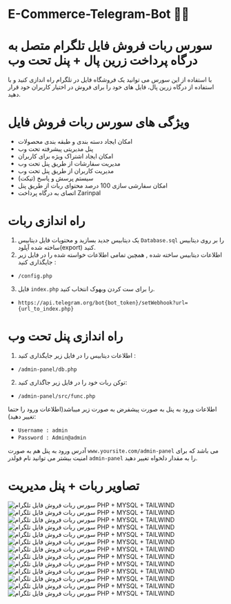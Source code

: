 # E-Commerce-Telegram-Bot 🤖🛒
# سورس ربات فروش فایل تلگرام متصل به درگاه پرداخت زرین پال + پنل تحت وب
با استفاده از این سورس می توانید یک فروشگاه فایل در تلگرام راه اندازی کنید و با استفاده از درگاه زرین پال، فایل های خود را برای فروش در اختیار کاربران خود قرار دهید.
# ویژگی های سورس ربات فروش فایل

- امکان ایجاد دسته بندی و طبقه بندی محصولات
- پنل مدیریتی پیشرفته تحت وب
- امکان ایجاد اشتراک ویژه برای کاربران
- مدیریت سفارشات از طریق پنل تحت وب
- مدیریت کاربران از طریق پنل تحت وب
- سیستم پرسش و پاسخ (تیکت)
- امکان سفارشی سازی 100 درصد محتوای ربات از طریق پنل
- اتصای به درگاه پرداخت Zarinpal

# راه اندازی ربات
1. یک دیتابیس جدید بسازید و محتویات فایل دیتابیس `Database.sql` را بر روی دیتابیس ساخته شده آپلود(export) کنید.
2. اطلاعات دیتابیس ساخته شده , همچین تمامی اطلاعات خواسته شده را در فایل زیر جایگذاری کنید :
- `/config.php`
3. فایل `index.php` را برای ست کردن وبهوک انتخاب کنید.
- `https://api.telegram.org/bot{bot_token}/setWebhook?url={url_to_index.php}`

# راه اندازی پنل تحت وب
1. اطلاعات دیتابیس را در فایل زیر جایگذاری کنید :
- `/admin-panel/db.php`
2. توکن ربات خود را در فایل زیر جاگذاری کنید:
- `/admin-panel/src/func.php`

اطلاعات ورود به پنل به صورت پیشفرض به صورت زیر میباشد(اطلاعات ورود را حتما تغییر دهید):
- `Username : admin`
- `Password : Admin@admin`

آدرس ورود به پنل هم به صورت `www.yoursite.com/admin-panel` می باشد که برای امنیت بیشتر می توانید نام فولدر `admin-panel` را به مقدار دلخواه تغییر دهید.

# تصاویر ربات + پنل مدیریت
![سورس ربات فروش فایل تلگرام PHP + MYSQL + TAILWIND](/Screenshots/0.png)
![سورس ربات فروش فایل تلگرام PHP + MYSQL + TAILWIND](/Screenshots/1.png)
![سورس ربات فروش فایل تلگرام PHP + MYSQL + TAILWIND](/Screenshots/2.png)
![سورس ربات فروش فایل تلگرام PHP + MYSQL + TAILWIND](/Screenshots/3.png)
![سورس ربات فروش فایل تلگرام PHP + MYSQL + TAILWIND](/Screenshots/4.png)
![سورس ربات فروش فایل تلگرام PHP + MYSQL + TAILWIND](/Screenshots/5.png)
![سورس ربات فروش فایل تلگرام PHP + MYSQL + TAILWIND](/Screenshots/6.png)
![سورس ربات فروش فایل تلگرام PHP + MYSQL + TAILWIND](/Screenshots/7.png)
![سورس ربات فروش فایل تلگرام PHP + MYSQL + TAILWIND](/Screenshots/8.png)
![سورس ربات فروش فایل تلگرام PHP + MYSQL + TAILWIND](/Screenshots/b0.png)
![سورس ربات فروش فایل تلگرام PHP + MYSQL + TAILWIND](/Screenshots/b1.png)
![سورس ربات فروش فایل تلگرام PHP + MYSQL + TAILWIND](/Screenshots/b2.png)
![سورس ربات فروش فایل تلگرام PHP + MYSQL + TAILWIND](/Screenshots/b3.png)


